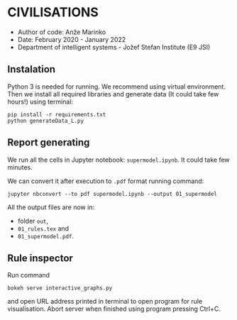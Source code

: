 # CIVILISATIONS

* Author of code: Anže Marinko
* Date: February 2020 - January 2022
* Department of intelligent systems - Jožef Stefan Institute (E9 JSI)

## Instalation

Python 3 is needed for running. We recommend
using virtual environment.
Then we install all required libraries 
and generate data (It could take few hours!)
using terminal:
```
pip install -r requirements.txt
python generateData_L.py
```

## Report generating

We run all the cells in Jupyter notebook: 
`supermodel.ipynb`. It could take few minutes.

We can convert it after execution 
to `.pdf` format running command:
```
jupyter nbconvert --to pdf supermodel.ipynb --output 01_supermodel
```

All the output files are now in:
* folder `out`,
* `01_rules.tex` and
* `01_supermodel.pdf`.

## Rule inspector

Run command
```
bokeh serve interactive_graphs.py
```
and open URL address printed in terminal
to open program for rule visualisation.
Abort server when finished using program
pressing Ctrl+C.
